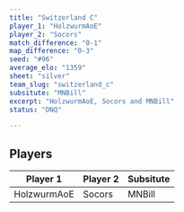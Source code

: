 ```yaml
---
title: "Switzerland C"
player_1: "HolzwurmAoE"
player_2: "Socors"
match_difference: "0-1"
map_difference: "0-3"
seed: "#96"
average_elo: "1359"
sheet: "silver"
team_slug: "switzerland_c"
subsitute: "MNBill"
excerpt: "HolzwurmAoE, Socors and MNBill"
status: "DNQ"

---
```

## Players

| Player 1 | Player 2 | Subsitute |
| -- | -- | -- |
| HolzwurmAoE | Socors | MNBill |

